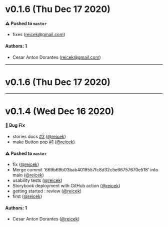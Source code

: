 # v0.1.6 (Thu Dec 17 2020)

#### ⚠️ Pushed to `master`

- fixes (reicek@gmail.com)

#### Authors: 1

- Cesar Anton Dorantes (reicek@gmail.com)

---

# v0.1.6 (Thu Dec 17 2020)



---

# v0.1.4 (Wed Dec 16 2020)

#### 🐛 Bug Fix

- stories docs [#2](https://github.com/reicek/learnstorybook-design-system/pull/2) ([@reicek](https://github.com/reicek))
- make Button pop [#1](https://github.com/reicek/learnstorybook-design-system/pull/1) ([@reicek](https://github.com/reicek))

#### ⚠️ Pushed to `master`

- fix ([@reicek](https://github.com/reicek))
- Merge commit '669b69b03bab4019557fc8d32c5e66757670e518' into main ([@reicek](https://github.com/reicek))
- usability tests ([@reicek](https://github.com/reicek))
- Storybook deployment with GitHub action ([@reicek](https://github.com/reicek))
- getting started : review ([@reicek](https://github.com/reicek))
- first ([@reicek](https://github.com/reicek))

#### Authors: 1

- Cesar Anton Dorantes ([@reicek](https://github.com/reicek))
